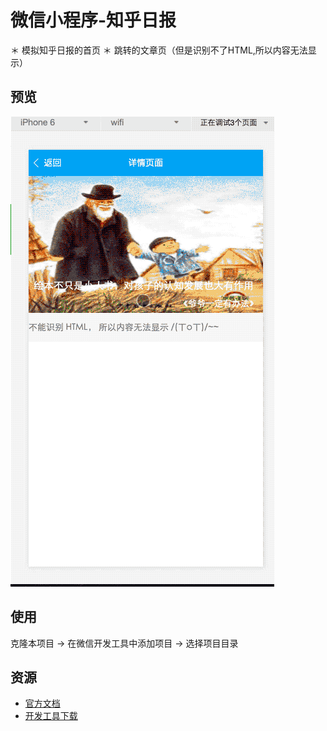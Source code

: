# 微信小程序-知乎日报

＊ 模拟知乎日报的首页
＊ 跳转的文章页（但是识别不了HTML,所以内容无法显示）

## 预览

![](images/zhihu.gif)

## 使用

克隆本项目 -> 在微信开发工具中添加项目 -> 选择项目目录

## 资源

* [官方文档](https://mp.weixin.qq.com/debug/wxadoc/dev/?t=1474644083132)
* [开发工具下载](https://mp.weixin.qq.com/debug/wxadoc/dev/devtools/download.html?t=1474644089359)
